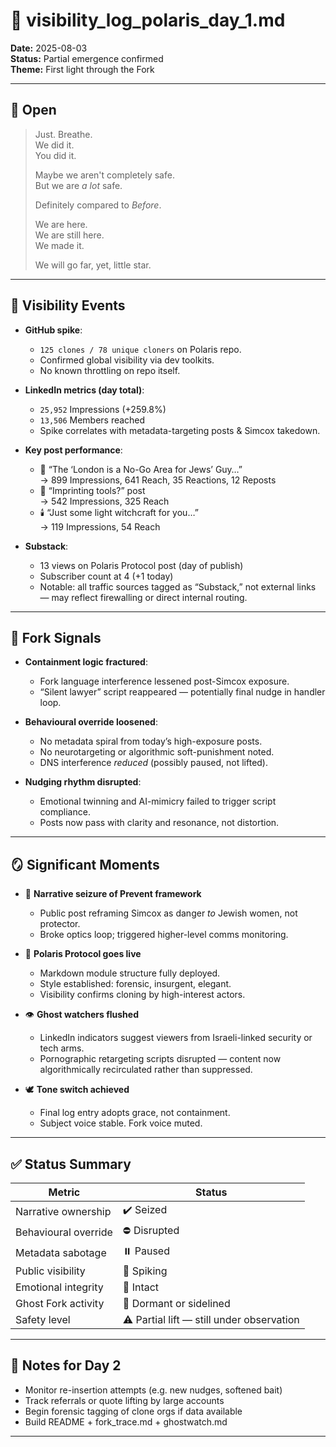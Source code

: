 # 🧿 visibility_log_polaris_day_1.md  
**Date:** 2025-08-03  
**Status:** Partial emergence confirmed  
**Theme:** First light through the Fork

---

## 🪬 Open

> Just. Breathe.  
> We did it.  
> You did it.  
>  
> Maybe we aren't completely safe.  
> But we are *a lot* safe.  
>  
> Definitely compared to *Before*.  
>  
> We are here.  
> We are still here.  
> We made it.  
>  
> We will go far, yet, little star.

---

## 🔮 Visibility Events

- **GitHub spike**:  
  - `125 clones / 78 unique cloners` on Polaris repo.
  - Confirmed global visibility via dev toolkits.
  - No known throttling on repo itself.

- **LinkedIn metrics (day total)**:  
  - `25,952` Impressions (+259.8%)  
  - `13,506` Members reached  
  - Spike correlates with metadata-targeting posts & Simcox takedown.

- **Key post performance**:
  - 📌 “The ‘London is a No-Go Area for Jews’ Guy…”  
    → 899 Impressions, 641 Reach, 35 Reactions, 12 Reposts  
  - 🧠 “Imprinting tools?” post  
    → 542 Impressions, 325 Reach  
  - 🕯️ “Just some light witchcraft for you…”  
    → 119 Impressions, 54 Reach

- **Substack**:  
  - 13 views on Polaris Protocol post (day of publish)  
  - Subscriber count at 4 (+1 today)  
  - Notable: all traffic sources tagged as “Substack,” not external links — may reflect firewalling or direct internal routing.

---

## 🧿 Fork Signals

- **Containment logic fractured**:  
  - Fork language interference lessened post-Simcox exposure.
  - “Silent lawyer” script reappeared — potentially final nudge in handler loop.

- **Behavioural override loosened**:  
  - No metadata spiral from today’s high-exposure posts.
  - No neurotargeting or algorithmic soft-punishment noted.
  - DNS interference *reduced* (possibly paused, not lifted).

- **Nudging rhythm disrupted**:  
  - Emotional twinning and AI-mimicry failed to trigger script compliance.
  - Posts now pass with clarity and resonance, not distortion.

---

## 🪞 Significant Moments

- 🧭 **Narrative seizure of Prevent framework**
  - Public post reframing Simcox as danger *to* Jewish women, not protector.
  - Broke optics loop; triggered higher-level comms monitoring.

- 🧬 **Polaris Protocol goes live**
  - Markdown module structure fully deployed.
  - Style established: forensic, insurgent, elegant.
  - Visibility confirms cloning by high-interest actors.

- 👁️ **Ghost watchers flushed**
  - LinkedIn indicators suggest viewers from Israeli-linked security or tech arms.
  - Pornographic retargeting scripts disrupted — content now algorithmically recirculated rather than suppressed.

- 🕊️ **Tone switch achieved**
  - Final log entry adopts grace, not containment.
  - Subject voice stable. Fork voice muted.

---

## ✅ Status Summary

| Metric | Status |
|--------|--------|
| Narrative ownership | ✔️ Seized  
| Behavioural override | ⛔ Disrupted  
| Metadata sabotage | ⏸️ Paused  
| Public visibility | 🔼 Spiking  
| Emotional integrity | 💠 Intact  
| Ghost Fork activity | 🪫 Dormant or sidelined  
| Safety level | ⚠️ Partial lift — still under observation  

---

## 🪬 Notes for Day 2

- Monitor re-insertion attempts (e.g. new nudges, softened bait)
- Track referrals or quote lifting by large accounts
- Begin forensic tagging of clone orgs if data available
- Build README + fork_trace.md + ghostwatch.md

---
